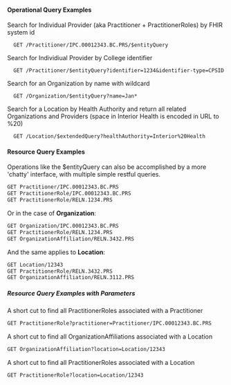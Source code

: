 

#### Operational Query Examples

Search for Individual Provider (aka Practitioner + PractitionerRoles) by FHIR system id

      GET /Practitioner/IPC.00012343.BC.PRS/$entityQuery

Search for Individiual Provider by College identifier

      GET /Practitioner/$entityQuery?identifier=1234&identifier-type=CPSID

Search for an Organization by name with wildcard

      GET /Organization/$entityQuery?name=Jan*

Search for a Location by Health Authority and return all related Organizations and Providers (space in Interior Health is encoded in URL to %20)

      GET /Location/$extendedQuery?healthAuthority=Interior%20Health


#### Resource Query Examples

Operations like the $entityQuery can also be accomplished by a more 'chatty' interface, with multiple simple restful queries.
```htm
GET Practitioner/IPC.00012343.BC.PRS  
GET PractitionerRole/IPC.00012343.BC.PRS 
GET PractitionerRole/RELN.1234.PRS 
```

Or in the case of **Organization**:
```htm
GET Organization/IPC.00012343.BC.PRS  
GET PractitionerRole/RELN.1234.PRS
GET OrganizationAffiliation/RELN.3432.PRS
```


And the same applies to **Location**:
```htm
GET Location/12343  
GET PractitionerRole/RELN.3432.PRS
GET OrganizationAffiliation/RELN.3112.PRS
```

##### Resource Query Examples with Parameters

A short cut to find all PractitionerRoles associated with a Practitioner
```htm
GET PractitionerRole?practitioner=Practitioner/IPC.00012343.BC.PRS
```

A short cut to find all OrganizationAffiliations associated with a Location
```htm
GET OrganizationAffiliation?location=Location/12343
```

A short cut to find all PractitionerRoles associated with a Location
```htm
GET PractitionerRole?location=Location/12343
```
